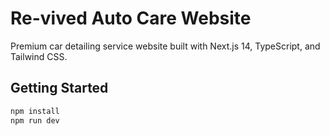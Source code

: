 # Re-vived Auto Care Website

Premium car detailing service website built with Next.js 14, TypeScript, and Tailwind CSS.

## Getting Started

```bash
npm install
npm run dev
```
